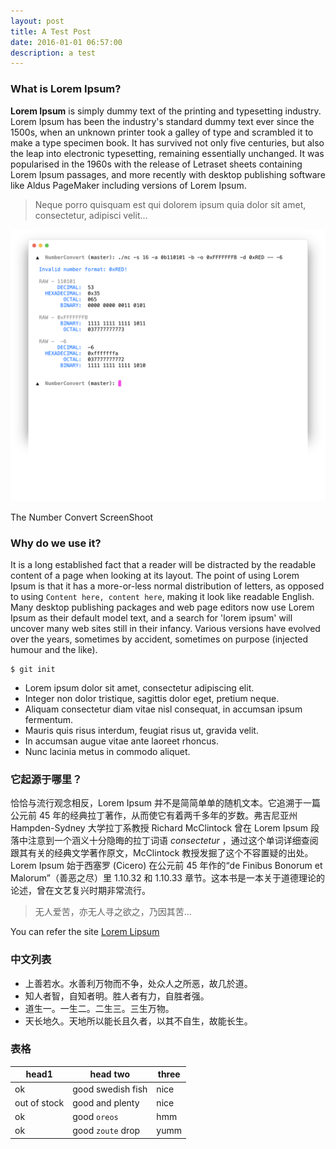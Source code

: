 ```yaml
---
layout: post
title: A Test Post
date: 2016-01-01 06:57:00
description: a test
---
```



### What is Lorem Ipsum?

**Lorem Ipsum** is simply dummy text of the printing and typesetting industry. Lorem Ipsum has been the industry's standard dummy text ever since the 1500s, when an unknown printer took a galley of type and scrambled it to make a type specimen book. It has survived not only five centuries, but also the leap into electronic typesetting, remaining essentially unchanged. It was popularised in the 1960s with the release of Letraset sheets containing Lorem Ipsum passages, and more recently with desktop publishing software like Aldus PageMaker including versions of Lorem Ipsum.

> Neque porro quisquam est qui dolorem ipsum quia dolor sit amet, consectetur, adipisci velit...

<div class="image">
<img src="/static/show.png">
<p class="img-title"> The Number Convert ScreenShoot </p>
</div>

### Why do we use it?

It is a long established fact that a reader will be distracted by the readable content of a page when looking at its layout. The point of using Lorem Ipsum is that it has a more-or-less normal distribution of letters, as opposed to using `Content here, content here`, making it look like readable English. Many desktop publishing packages and web page editors now use Lorem Ipsum as their default model text, and a search for 'lorem ipsum' will uncover many web sites still in their infancy. Various versions have evolved over the years, sometimes by accident, sometimes on purpose (injected humour and the like).

```
$ git init
```

+ Lorem ipsum dolor sit amet, consectetur adipiscing elit.
+ Integer non dolor tristique, sagittis dolor eget, pretium neque.
+ Aliquam consectetur diam vitae nisl consequat, in accumsan ipsum fermentum.
+ Mauris quis risus interdum, feugiat risus ut, gravida velit.
+ In accumsan augue vitae ante laoreet rhoncus.
+ Nunc lacinia metus in commodo aliquet.


### 它起源于哪里？

恰恰与流行观念相反，Lorem Ipsum 并不是简简单单的随机文本。它追溯于一篇公元前 45 年的经典拉丁著作，从而使它有着两千多年的岁数。弗吉尼亚州 Hampden-Sydney 大学拉丁系教授 Richard McClintock 曾在 Lorem Ipsum 段落中注意到一个涵义十分隐晦的拉丁词语 *consectetur* ，通过这个单词详细查阅跟其有关的经典文学著作原文，McClintock 教授发掘了这个不容置疑的出处。Lorem Ipsum 始于西塞罗 (Cicero) 在公元前 45 年作的“de Finibus Bonorum et Malorum”（善恶之尽）里 1.10.32 和 1.10.33 章节。这本书是一本关于道德理论的论述，曾在文艺复兴时期非常流行。

> 无人爱苦，亦无人寻之欲之，乃因其苦...

You can refer the site [Lorem Lipsum](https://cn.lipsum.com/)

### 中文列表

+ 上善若水。水善利万物而不争，处众人之所恶，故几於道。
+ 知人者智，自知者明。胜人者有力，自胜者强。
+ 道生一。一生二。二生三。三生万物。
+ 天长地久。天地所以能长且久者，以其不自生，故能长生。

### 表格
| head1        | head two          | three |
|--------------|-------------------|-------|
| ok           | good swedish fish | nice  |
| out of stock | good and plenty   | nice  |
| ok           | good `oreos`      | hmm   |
| ok           | good `zoute` drop | yumm  |

